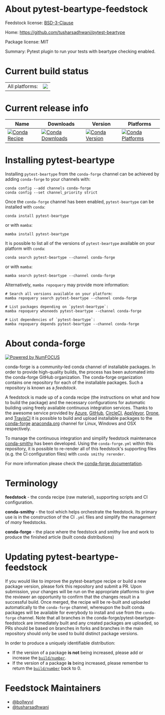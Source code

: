 About pytest-beartype-feedstock
===============================

Feedstock license: [BSD-3-Clause](https://github.com/conda-forge/pytest-beartype-feedstock/blob/main/LICENSE.txt)

Home: https://github.com/tusharsadhwani/pytest-beartype

Package license: MIT

Summary: Pytest plugin to run your tests with beartype checking enabled.

Current build status
====================


<table><tr><td>All platforms:</td>
    <td>
      <a href="https://dev.azure.com/conda-forge/feedstock-builds/_build/latest?definitionId=23824&branchName=main">
        <img src="https://dev.azure.com/conda-forge/feedstock-builds/_apis/build/status/pytest-beartype-feedstock?branchName=main">
      </a>
    </td>
  </tr>
</table>

Current release info
====================

| Name | Downloads | Version | Platforms |
| --- | --- | --- | --- |
| [![Conda Recipe](https://img.shields.io/badge/recipe-pytest--beartype-green.svg)](https://anaconda.org/conda-forge/pytest-beartype) | [![Conda Downloads](https://img.shields.io/conda/dn/conda-forge/pytest-beartype.svg)](https://anaconda.org/conda-forge/pytest-beartype) | [![Conda Version](https://img.shields.io/conda/vn/conda-forge/pytest-beartype.svg)](https://anaconda.org/conda-forge/pytest-beartype) | [![Conda Platforms](https://img.shields.io/conda/pn/conda-forge/pytest-beartype.svg)](https://anaconda.org/conda-forge/pytest-beartype) |

Installing pytest-beartype
==========================

Installing `pytest-beartype` from the `conda-forge` channel can be achieved by adding `conda-forge` to your channels with:

```
conda config --add channels conda-forge
conda config --set channel_priority strict
```

Once the `conda-forge` channel has been enabled, `pytest-beartype` can be installed with `conda`:

```
conda install pytest-beartype
```

or with `mamba`:

```
mamba install pytest-beartype
```

It is possible to list all of the versions of `pytest-beartype` available on your platform with `conda`:

```
conda search pytest-beartype --channel conda-forge
```

or with `mamba`:

```
mamba search pytest-beartype --channel conda-forge
```

Alternatively, `mamba repoquery` may provide more information:

```
# Search all versions available on your platform:
mamba repoquery search pytest-beartype --channel conda-forge

# List packages depending on `pytest-beartype`:
mamba repoquery whoneeds pytest-beartype --channel conda-forge

# List dependencies of `pytest-beartype`:
mamba repoquery depends pytest-beartype --channel conda-forge
```


About conda-forge
=================

[![Powered by
NumFOCUS](https://img.shields.io/badge/powered%20by-NumFOCUS-orange.svg?style=flat&colorA=E1523D&colorB=007D8A)](https://numfocus.org)

conda-forge is a community-led conda channel of installable packages.
In order to provide high-quality builds, the process has been automated into the
conda-forge GitHub organization. The conda-forge organization contains one repository
for each of the installable packages. Such a repository is known as a *feedstock*.

A feedstock is made up of a conda recipe (the instructions on what and how to build
the package) and the necessary configurations for automatic building using freely
available continuous integration services. Thanks to the awesome service provided by
[Azure](https://azure.microsoft.com/en-us/services/devops/), [GitHub](https://github.com/),
[CircleCI](https://circleci.com/), [AppVeyor](https://www.appveyor.com/),
[Drone](https://cloud.drone.io/welcome), and [TravisCI](https://travis-ci.com/)
it is possible to build and upload installable packages to the
[conda-forge](https://anaconda.org/conda-forge) [anaconda.org](https://anaconda.org/)
channel for Linux, Windows and OSX respectively.

To manage the continuous integration and simplify feedstock maintenance
[conda-smithy](https://github.com/conda-forge/conda-smithy) has been developed.
Using the ``conda-forge.yml`` within this repository, it is possible to re-render all of
this feedstock's supporting files (e.g. the CI configuration files) with ``conda smithy rerender``.

For more information please check the [conda-forge documentation](https://conda-forge.org/docs/).

Terminology
===========

**feedstock** - the conda recipe (raw material), supporting scripts and CI configuration.

**conda-smithy** - the tool which helps orchestrate the feedstock.
                   Its primary use is in the construction of the CI ``.yml`` files
                   and simplify the management of *many* feedstocks.

**conda-forge** - the place where the feedstock and smithy live and work to
                  produce the finished article (built conda distributions)


Updating pytest-beartype-feedstock
==================================

If you would like to improve the pytest-beartype recipe or build a new
package version, please fork this repository and submit a PR. Upon submission,
your changes will be run on the appropriate platforms to give the reviewer an
opportunity to confirm that the changes result in a successful build. Once
merged, the recipe will be re-built and uploaded automatically to the
`conda-forge` channel, whereupon the built conda packages will be available for
everybody to install and use from the `conda-forge` channel.
Note that all branches in the conda-forge/pytest-beartype-feedstock are
immediately built and any created packages are uploaded, so PRs should be based
on branches in forks and branches in the main repository should only be used to
build distinct package versions.

In order to produce a uniquely identifiable distribution:
 * If the version of a package **is not** being increased, please add or increase
   the [``build/number``](https://docs.conda.io/projects/conda-build/en/latest/resources/define-metadata.html#build-number-and-string).
 * If the version of a package **is** being increased, please remember to return
   the [``build/number``](https://docs.conda.io/projects/conda-build/en/latest/resources/define-metadata.html#build-number-and-string)
   back to 0.

Feedstock Maintainers
=====================

* [@bollwyvl](https://github.com/bollwyvl/)
* [@tusharsadhwani](https://github.com/tusharsadhwani/)

